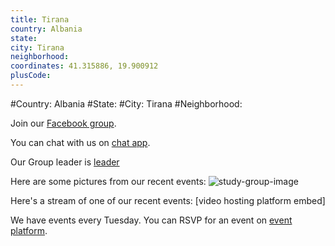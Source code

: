 ```yaml
---
title: Tirana
country: Albania
state: 
city: Tirana
neighborhood: 
coordinates: 41.315886, 19.900912
plusCode:
---
```


#Country: Albania
#State: 
#City: Tirana
#Neighborhood: 

Join our [Facebook group](https://www.facebook.com/groups/free.code.camp.tirana).

You can chat with us on [chat app](URL).

Our Group leader is [leader](URL)

Here are some pictures from our recent events:
![study-group-image](https://scontent-dft4-2.xx.fbcdn.net/v/t1.0-0/p200x200/11214732_10101794615313761_5324713653724896364_n.jpg?oh=f1a8fd03007b3821dc55ed3808b1e7a3&oe=5957244D)

Here's a stream of one of our recent events:
[video hosting platform embed]

We have events every Tuesday. You can RSVP for an event on [event platform](URL).
